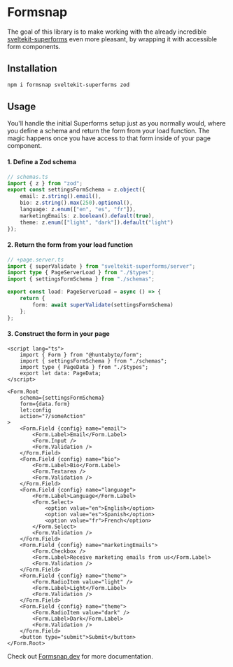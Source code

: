 # Formsnap

The goal of this library is to make working with the already incredible [sveltekit-superforms](https://github.com/ciscoheat/sveltekit-superforms) even more pleasant, by wrapping it with accessible form components.

## Installation

```bash
npm i formsnap sveltekit-superforms zod
```

## Usage

You'll handle the initial Superforms setup just as you normally would, where you define a schema and return the form from your load function. The magic happens once you have access to that form inside of your page component.

#### 1. Define a Zod schema

```ts
// schemas.ts
import { z } from "zod";
export const settingsFormSchema = z.object({
	email: z.string().email(),
	bio: z.string().max(250).optional(),
	language: z.enum(["en", "es", "fr"]),
	marketingEmails: z.boolean().default(true),
	theme: z.enum(["light", "dark"]).default("light")
});
```

#### 2. Return the form from your load function

```ts
// +page.server.ts
import { superValidate } from "sveltekit-superforms/server";
import type { PageServerLoad } from "./$types";
import { settingsFormSchema } from "./schemas";

export const load: PageServerLoad = async () => {
	return {
		form: await superValidate(settingsFormSchema)
	};
};
```

#### 3. Construct the form in your page

```svelte
<script lang="ts">
	import { Form } from "@huntabyte/form";
	import { settingsFormSchema } from "./schemas";
	import type { PageData } from "./$types";
	export let data: PageData;
</script>

<Form.Root
	schema={settingsFormSchema}
	form={data.form}
	let:config
	action="?/someAction"
>
	<Form.Field {config} name="email">
		<Form.Label>Email</Form.Label>
		<Form.Input />
		<Form.Validation />
	</Form.Field>
	<Form.Field {config} name="bio">
		<Form.Label>Bio</Form.Label>
		<Form.Textarea />
		<Form.Validation />
	</Form.Field>
	<Form.Field {config} name="language">
		<Form.Label>Language</Form.Label>
		<Form.Select>
			<option value="en">English</option>
			<option value="es">Spanish</option>
			<option value="fr">French</option>
		</Form.Select>
		<Form.Validation />
	</Form.Field>
	<Form.Field {config} name="marketingEmails">
		<Form.Checkbox />
		<Form.Label>Receive marketing emails from us</Form.Label>
		<Form.Validation />
	</Form.Field>
	<Form.Field {config} name="theme">
		<Form.RadioItem value="light" />
		<Form.Label>Light</Form.Label>
		<Form.Validation />
	</Form.Field>
	<Form.Field {config} name="theme">
		<Form.RadioItem value="dark" />
		<Form.Label>Dark</Form.Label>
		<Form.Validation />
	</Form.Field>
	<button type="submit">Submit</button>
</Form.Root>
```

Check out [Formsnap.dev](https://formsnap.dev) for more documentation.
